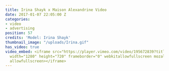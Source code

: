 ```yaml
---
title: Irina Shayk x Maison Alexandrine Video
date: 2017-01-07 22:05:00 Z
categories:
- video
- advertising
position: 57
credits: 'Model: Irina Shayk'
thumbnail_image: "/uploads/Irina.gif"
has_video: true
video_embed: <iframe src="https://player.vimeo.com/video/195672839?title=0&byline=0&portrait=0"
  width="1280" height="720" frameborder="0" webkitallowfullscreen mozallowfullscreen
  allowfullscreen></iframe>
---
```


